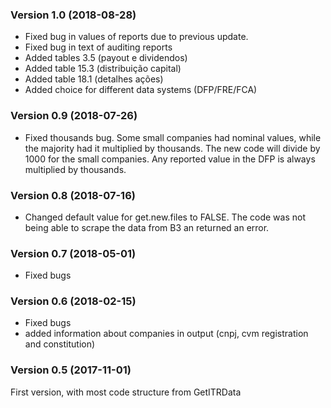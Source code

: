 ### Version 1.0 (2018-08-28)

- Fixed bug in values of reports due to previous update. 
- Fixed bug in text of auditing reports
- Added tables 3.5 (payout e dividendos)
- Added table 15.3 (distribuição capital)
- Added table 18.1 (detalhes ações)
- Added choice for different data systems (DFP/FRE/FCA)

### Version 0.9 (2018-07-26)

- Fixed thousands bug. Some small companies had nominal values, while the majority had it multiplied by thousands. The new code will divide by 1000 for the small companies. Any reported value in the DFP is always multiplied by thousands.

### Version 0.8 (2018-07-16)

- Changed default value for get.new.files to FALSE. The code was not being able to scrape the data from B3 an returned an error. 

### Version 0.7 (2018-05-01)

- Fixed bugs

### Version 0.6 (2018-02-15)

- Fixed bugs
- added information about companies in output (cnpj, cvm registration and constitution)

### Version 0.5 (2017-11-01)

First version, with most code structure from GetITRData
